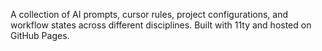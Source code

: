 A collection of AI prompts, cursor rules, project configurations, and workflow states across different disciplines. Built with 11ty and hosted on GitHub Pages. 
